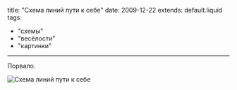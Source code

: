 title: "Схема линий пути к себе"
date: 2009-12-22
extends: default.liquid
tags:
  - "схемы"
  - "весёлости"
  - "картинки"
---
Порвало.

![Схема линий пути к себе](../../../view/64)
